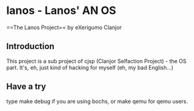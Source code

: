 lanos - Lanos' AN OS
======================================================================
==The Lanos Project==
by eXerigumo Clanjor

Introduction
------------------------------------------------------------
This project is a sub project of cjsp (Clanjor Selfaction Project) -
the OS part.
It's, eh, just kind of hacking for myself (eh, my bad English...)

Have a try
------------------------------------------------------------
type
 make debug
if you are using bochs, or
 make qemu
for qemu users.

